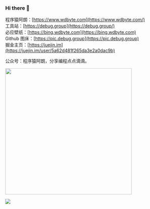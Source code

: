 ### Hi there 👋 

程序猿阿朗：[https://www.wdbyte.com](https://www.wdbyte.com/)  
工具站：[https://debug.group](https://debug.group/)  
必应壁纸：[https://bing.wdbyte.com](https://bing.wdbyte.com)  
Github 图床：[https://pic.debug.group](https://pic.debug.group)   
掘金主页：[https://juejin.im](https://juejin.im/user/5a62d481f265da3e2a0dac9b)  


公众号：程序猿阿朗，分享编程点点滴滴。

<img width="400px" src="https://user-images.githubusercontent.com/26371673/129650527-af626ed7-fbef-4b46-b332-29155144243a.png">

![](https://github.com/niumoo/niumoo/assets/26371673/e671ebd8-e6f7-48b1-b4e6-7c74f954275e)
